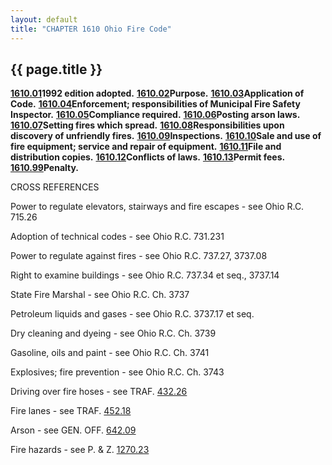 ```yaml
---
layout: default 
title: "CHAPTER 1610 Ohio Fire Code"
---
```


{{ page.title }}
----------------

[**1610.01**](5a38bc94.html)**1992 edition adopted.**
[**1610.02**](5a3e534b.html)**Purpose.**
[**1610.03**](5a412d34.html)**Application of Code.**
[**1610.04**](5a442eb1.html)**Enforcement; responsibilities of Municipal
Fire Safety Inspector.** [**1610.05**](5a4efc34.html)**Compliance
required.** [**1610.06**](5a54e687.html)**Posting arson laws.**
[**1610.07**](5a58af40.html)**Setting fires which spread.**
[**1610.08**](5a5cb68b.html)**Responsibilities upon discovery of
unfriendly fires.** [**1610.09**](5a64f2b3.html)**Inspections.**
[**1610.10**](5a672700.html)**Sale and use of fire equipment; service
and repair of equipment.** [**1610.11**](5a6d0a7c.html)**File and
distribution copies.** [**1610.12**](5a70bde3.html)**Conflicts of
laws.** [**1610.13**](5a7508e0.html)**Permit fees.**
[**1610.99**](5a799e4d.html)**Penalty.**

CROSS REFERENCES

Power to regulate elevators, stairways and fire escapes - see Ohio R.C.
715.26

Adoption of technical codes - see Ohio R.C. 731.231

Power to regulate against fires - see Ohio R.C. 737.27, 3737.08

Right to examine buildings - see Ohio R.C. 737.34 et seq., 3737.14

State Fire Marshal - see Ohio R.C. Ch. 3737

Petroleum liquids and gases - see Ohio R.C. 3737.17 et seq.

Dry cleaning and dyeing - see Ohio R.C. Ch. 3739

Gasoline, oils and paint - see Ohio R.C. Ch. 3741

Explosives; fire prevention - see Ohio R.C. Ch. 3743

Driving over fire hoses - see TRAF. [432.26](1ff41c54.html)

Fire lanes - see TRAF. [452.18](275c2273.html)

Arson - see GEN. OFF. [642.09](32c4815f.html)

Fire hazards - see P. & Z. [1270.23](512dadea.html)
